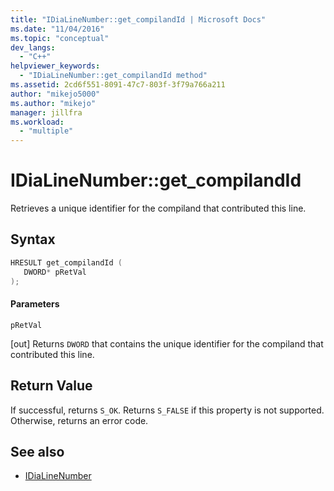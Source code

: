 ```yaml
---
title: "IDiaLineNumber::get_compilandId | Microsoft Docs"
ms.date: "11/04/2016"
ms.topic: "conceptual"
dev_langs:
  - "C++"
helpviewer_keywords:
  - "IDiaLineNumber::get_compilandId method"
ms.assetid: 2cd6f551-8091-47c7-803f-3f79a766a211
author: "mikejo5000"
ms.author: "mikejo"
manager: jillfra
ms.workload:
  - "multiple"
---
```

# IDiaLineNumber::get_compilandId
Retrieves a unique identifier for the compiland that contributed this line.

## Syntax

```C++
HRESULT get_compilandId ( 
   DWORD* pRetVal
);
```

#### Parameters
 `pRetVal`

[out] Returns `DWORD` that contains the unique identifier for the compiland that contributed this line.

## Return Value
 If successful, returns `S_OK`. Returns `S_FALSE` if this property is not supported. Otherwise, returns an error code.

## See also
- [IDiaLineNumber](../../debugger/debug-interface-access/idialinenumber.md)